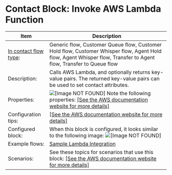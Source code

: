 # Contact Block: Invoke AWS Lambda Function<a name="invoke-lambda-function-block"></a>


| Item | Description | 
| --- | --- | 
|  [In contact flow type](create-contact-flow.md#contact-flow-types):  | Generic flow, Customer Queue flow, Customer Hold flow, Customer Whisper flow, Agent Hold flow, Agent Whisper flow, Transfer to Agent flow, Transfer to Queue flow  | 
|  Description:  | Calls AWS Lambda, and optionally returns key\-value pairs\. The returned key\-value pairs can be used to set contact attributes\.  | 
|  Properties:  |  ![\[Image NOT FOUND\]](http://docs.aws.amazon.com/connect/latest/adminguide/images/invoke-lambda-properties.png) Note the following properties:  [\[See the AWS documentation website for more details\]](http://docs.aws.amazon.com/connect/latest/adminguide/invoke-lambda-function-block.html)  | 
|  Configuration tips:  | [\[See the AWS documentation website for more details\]](http://docs.aws.amazon.com/connect/latest/adminguide/invoke-lambda-function-block.html)  | 
|  Configured block:  |  When this block is configured, it looks similar to the following image: ![\[Image NOT FOUND\]](http://docs.aws.amazon.com/connect/latest/adminguide/images/invoke-lambda-configured.png)  | 
|  Example flows:  |  [Sample Lambda Integration](sample-lambda-integration.md)  | 
|  Scenarios:  |  See these topics for scenarios that use this block: [\[See the AWS documentation website for more details\]](http://docs.aws.amazon.com/connect/latest/adminguide/invoke-lambda-function-block.html)  | 